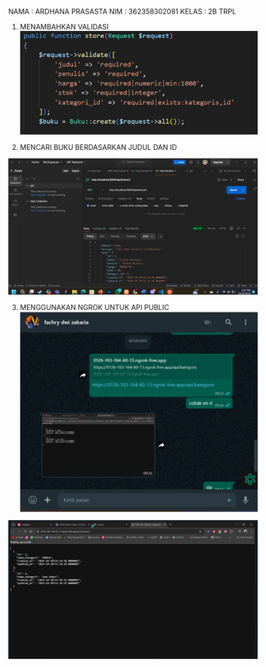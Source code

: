 NAMA    : ARDHANA PRASASTA
NIM     : 362358302081
KELAS   : 2B TRPL

1. MENAMBAHKAN VALIDASI
![alt text](image.png)


2. MENCARI BUKU BERDASARKAN JUDUL DAN ID

![alt text](image-2.png)


3. MENGGUNAKAN NGROK UNTUK API PUBLIC
![alt text](image-1.png)

![alt text](image-3.png)